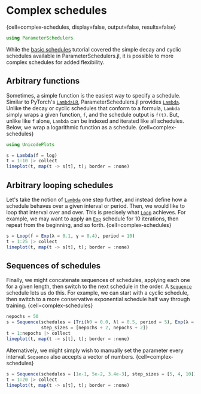 # Complex schedules

{cell=complex-schedules, display=false, output=false, results=false}
```julia
using ParameterSchedulers
```

While the [basic schedules](#) tutorial covered the simple decay and cyclic schedules available in ParameterSchedulers.jl, it is possible to more complex schedules for added flexibility.

## Arbitrary functions

Sometimes, a simple function is the easiest way to specify a schedule. Similar to PyTorch's [`LambdaLR`](https://pytorch.org/docs/master/optim.html?highlight=lambdalr#torch.optim.lr_scheduler.LambdaLR), ParameterSchedulers.jl provides [`Lambda`](#). Unlike the decay or cyclic schedules that conform to a formula, `Lambda` simply wraps a given function, `f`, and the schedule output is `f(t)`. But, unlike like `f` alone, `Lambda` can be indexed and iterated like all schedules. Below, we wrap a logarithmic function as a schedule.
{cell=complex-schedules}
```julia
using UnicodePlots

s = Lambda(f = log)
t = 1:10 |> collect
lineplot(t, map(t -> s[t], t); border = :none)
```

## Arbitrary looping schedules

Let's take the notion of [`Lambda`](#) one step further, and instead define how a schedule behaves over a given interval or period. Then, we would like to loop that interval over and over. This is precisely what [`Loop`](#) achieves. For example, we may want to apply an [`Exp`](#) schedule for 10 iterations, then repeat from the beginning, and so forth.
{cell=complex-schedules}
```julia
s = Loop(f = Exp(λ = 0.1, γ = 0.4), period = 10)
t = 1:25 |> collect
lineplot(t, map(t -> s[t], t); border = :none)
```

## Sequences of schedules

Finally, we might concatenate sequences of schedules, applying each one for a given length, then switch to the next schedule in the order. A [`Sequence`](#) schedule lets us do this. For example, we can start with a cyclic schedule, then switch to a more conservative exponential schedule half way through training.
{cell=complex-schedules}
```julia
nepochs = 50
s = Sequence(schedules = [Tri(λ0 = 0.0, λ1 = 0.5, period = 5), Exp(λ = 0.5, γ = 0.5)],
             step_sizes = [nepochs ÷ 2, nepochs ÷ 2])
t = 1:nepochs |> collect
lineplot(t, map(t -> s[t], t); border = :none)
```

Alternatively, we might simply wish to manually set the parameter every interval. `Sequence` also accepts a vector of numbers.
{cell=complex-schedules}
```julia
s = Sequence(schedules = [1e-1, 5e-2, 3.4e-3], step_sizes = [5, 4, 10])
t = 1:20 |> collect
lineplot(t, map(t -> s[t], t); border = :none)
```